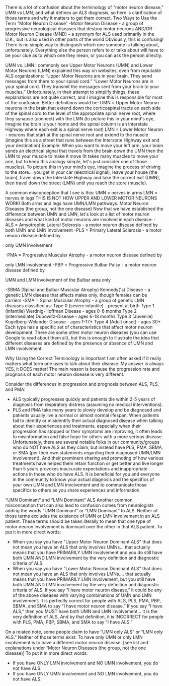 There is a lot of confusion about the terminology of "motor neuron disease," UMN vs
LMN, and what defines an ALS diagnosis, so here is clarification of those terms and
why it matters to get them correct.
Two Ways to Use the Term "Motor Neuron Disease”
-Motor Neuron Disease - a group of progressive neurological diseases that destroy
motor neurons
AND/OR
-Motor Neuron Disease (MND) – a synonym for ALS used primarily in the U.K., but is
also used in other parts of the world
Obviously, this is confusing! There is no simple way to distinguish which one someone
is talking about, unfortunately. Everything else the person refers to or talks about will
have to be your clue as to which one they mean, or you can ask the person directly.

UMN vs. LMN
I commonly see Upper Motor Neurons (UMN) and Lower Motor Neurons (LMN)
explained this way on websites, even from reputable ALS organizations:
“Upper Motor Neurons are in your brain. They send messages from there to
your spinal cord.”
“Lower Motor Neurons are in your spinal cord. They transmit the messages
sent from your brain to your muscles.”
Unfortunately, in their attempt to simplify things, these explanations are not quite
correct, and I imagine this is responsible for most of the confusion.
Better definitions would be:
UMN = Upper Motor Neuron -
neurons in the brain that extend
down the corticospinal tracts on
each side of the spinal cord to
the level of the appropriate
spinal nerve root, where they
synapse (connect) with the LMN
(to picture this in your mind's
eye, imagine the brain is your
home and the spinal column is
an Interstate Highway where
each exit is a spinal nerve root)
LMN = Lower Motor Neuron -
neurons that start at the spinal
nerve root and extend to the
muscle (imagine this as a street
that runs between the Interstate
Highway exit and your
destination)
Example: When you want to
move your left arm, your brain
sends an electrical signal that
travels from the brain down the
UMN then the LMN to your
muscle to make it move (It takes many muscles to move your arm, but to keep this
analogy simple, let's just consider one of those muscles). To picture this in your mind’s
eye, imagine the process of driving to the store... you get in your car (electrical signal),
leave your house (the brain), travel down the Interstate Highway and take the correct
exit (UMN), then travel down the street (LMN) until you reach the store (muscle).

A common misconception that I see is this:
UMN = nerves in arms
LMN = nerves in legs
THIS IS NOT HOW UPPER AND LOWER MOTOR NEURONS WORK!
Both arms and legs have UMN/LMN pathways.
Motor Neuron Diseases (the group, not the one disease)
Now that we have established the difference between UMN and LMN, let's look at a list
of motor neuron diseases and what kind of motor neurons are involved in each disease:
-ALS = Amyotrophic Lateral Sclerosis - a motor neuron disease defined by
both UMN and LMN involvement
-PLS = Primary Lateral Sclerosis - a motor neuron disease defined by

only UMN involvement

-PMA = Progressive Muscular Atrophy - a motor neuron disease defined by

only LMN involvement
-PBP = Progressive Bulbar Palsy - a motor neuron disease defined by

UMN and LMN involvement of the Bulbar area only

-SBMA (Spinal and Bulbar Muscular Atrophy) Kennedy('s) Disease –
a genetic LMN disease that affects males only, though females can be carriers
-SMA = Spinal Muscular Atrophy - a group of genetic LMN diseases classified as:
Type 0 (severe infantile) - present at birth
Type 1 (infantile) Werdnig-Hoffman Disease - ages 0-6 months
Type 2 (intermediate) Dubowitz-Disease - ages 6-18 months
Type 3 (Juvenile) Kugelberg-Welander Disease - ages 1-17+
Type 4 (Adult onset) - ages 30+
Each type has a specific set of characteristics that affect motor neuron development.
There are some other motor neuron diseases (you can use Google to read about them
all), but this is enough to illustrate the idea that different diseases are defined by the
presence or absence of UMN and LMN involvement.

Why Using the Correct Terminology is Important
I am often asked if it really matters what term one uses to talk about their disease. My
answer is always YES, it DOES matter! The main reason is because the progression
rate and prognosis of each motor neuron disease is very different.

Consider the differences in progression and prognosis between ALS, PLS, and PMA:
- ALS typically progresses quickly and patients die within 2-5 years of diagnosis
from respiratory distress (assuming no medical interventions).
- PLS and PMA take many years to slowly develop and be diagnosed and patients
usually live a normal or almost normal lifespan.
When patients fail to identify or misidentify their actual diagnosed disease when talking
about their experiences and treatments, especially when their progression has stopped
or their symptoms are improving, it often leads to misinformation and false hope for
others with a more serious disease. Unfortunately, there are several notable folks in our
community/groups who do NOT have ALS as they claim, but instead have PLS, PMA,
SBMA, or SMA (per their own statements regarding their diagnosed UMN/LMN
involvement). And their prominent sharing and promoting of how various treatments
have helped them retain function or get better and live longer than 5 years provokes
inaccurate expectations and inappropriate actions in those who do have ALS. It is
beneficial for you and everyone in the community to know your actual diagnosis and the
specifics of your own UMN and LMN involvement and to communicate those specifics
to others as you share experiences and information.

“UMN Dominant” and “LMN Dominant” ALS
Another common misconception that can also lead to confusion comes from
neurologists adding the words “UMN Dominant” or “LMN Dominant” to ALS. Neither of
those terms excludes the existence of UMN or LMN involvement in an ALS patient.
These terms should be taken literally to mean that one type of motor neuron
involvement is dominant over the other in that ALS patient.
To put it in more direct words:
- When you say you have "Upper Motor Neuron Dominant ALS" that does not mean you
have an ALS that only involves UMNs... that actually means that you have PRIMARILY
UMN involvement and you do still have both UMN AND LMN involvement by the very
definition and diagnostic criteria of ALS.
- When you say you have "Lower Motor Neuron Dominant ALS" that does not mean you
have an ALS that only involves LMNs.... that actually means that you have PRIMARILY
LMN involvement, but you still have both UMN AND LMN involvement by the very
definition and diagnostic criteria of ALS.
If you say “I have motor neuron disease,” it could be any of the above diseases with
varying combinations of UMN and LMN involvement. It is perfectly correct for people
with ALS, PLS, PMA, PBP, SBMA, and SMA to say “I have motor neuron disease.”
If you say “I have ALS,” then you MUST have both UMN and LMN involvement... it is
the very definition of ALS. And by that definition, it is INCORRECT for people with PLS,
PMA, PBP, SBMA, and SMA to say “I have ALS.”


On a related note, some people claim to have “UMN only ALS” or “LMN only ALS.”
Neither of those terms exist. To have only UMN or only LMN involvement is to have a
different motor neuron disease. [see list and explanations under “Motor Neuron
Diseases (the group, not the one disease)]
To put it in more direct words:
- If you have ONLY LMN involvement and NO UMN involvement, you do not have ALS.
- If you have ONLY UMN involvement and NO LMN involvement, you do not have ALS.
